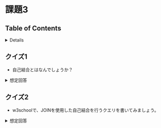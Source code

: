# 課題3

## Table of Contents
<!-- START doctoc generated TOC please keep comment here to allow auto update -->
<!-- DON'T EDIT THIS SECTION, INSTEAD RE-RUN doctoc TO UPDATE -->
<details>
<summary>Details</summary>

- [クイズ1](#%E3%82%AF%E3%82%A4%E3%82%BA1)
- [クイズ2](#%E3%82%AF%E3%82%A4%E3%82%BA2)

</details>
<!-- END doctoc generated TOC please keep comment here to allow auto update -->

## クイズ1

- 自己結合とはなんでしょうか？

<details><summary>想定回答</summary>

- 参考
  - [同じテーブルを結合する(自己結合)](https://www.dbonline.jp/mysql/join/index5.html)
  - [SQL Server Self Join](https://www.sqlservertutorial.net/sql-server-basics/sql-server-self-join/)

</details>

## クイズ2

- w3schoolで、JOINを使用した自己結合を行うクエリを書いてみましょう。

<details><summary>想定回答</summary>

- 

</details>
